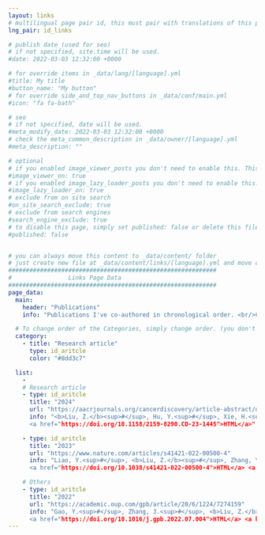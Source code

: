 ```yaml
---
layout: links
# multilingual page pair id, this must pair with translations of this page. (This name must be unique)
lng_pair: id_links

# publish date (used for seo)
# if not specified, site.time will be used.
#date: 2022-03-03 12:32:00 +0000

# for override items in _data/lang/[language].yml
#title: My title
#button_name: "My button"
# for override side_and_top_nav_buttons in _data/conf/main.yml
#icon: "fa fa-bath"

# seo
# if not specified, date will be used.
#meta_modify_date: 2022-03-03 12:32:00 +0000
# check the meta_common_description in _data/owner/[language].yml
#meta_description: ""

# optional
# if you enabled image_viewer_posts you don't need to enable this. This is only if image_viewer_posts = false
#image_viewer_on: true
# if you enabled image_lazy_loader_posts you don't need to enable this. This is only if image_lazy_loader_posts = false
#image_lazy_loader_on: true
# exclude from on site search
#on_site_search_exclude: true
# exclude from search engines
#search_engine_exclude: true
# to disable this page, simply set published: false or delete this file
#published: false


# you can always move this content to _data/content/ folder
# just create new file at _data/content/links/[language].yml and move content below.
###########################################################
#                Links Page Data
###########################################################
page_data:
  main:
    header: "Publications"
    info: "Publications I've co-authored in chronological order. <br/>Co-first author<sup>#</sup>, corresponding author†."

  # To change order of the Categories, simply change order. (you don't need to change list order.)
  category:
    - title: "Research article"
      type: id_aritcle
      color: "#8dd3c7"

  list:
    -
    # Research article
    - type: id_aritcle
      title: "2024"
      url: "https://aacrjournals.org/cancerdiscovery/article-abstract/doi/10.1158/2159-8290.CD-23-1445/735072/Single-cell-chromatin-accessibility-analysis"
      info: "<b>Liu, Z.</b><sup>#</sup>, Hu, Y.<sup>#</sup>, Xie, H.<sup>#</sup>, Chen, K.<sup>#</sup>, Wen, L., Fu, W., Zhou, X.†, Tang, F.†, 2024. Single-Cell Chromatin Accessibility Analysis Reveals the Epigenetic Basis and Signature Transcription Factors for the Molecular Subtypes of Colorectal Cancers. <i>Cancer Discovery</i> OF1–OF24.<br/>
      <a href="https://doi.org/10.1158/2159-8290.CD-23-1445">HTML</a>"

    - type: id_aritcle
      title: "2023"
      url: "https://www.nature.com/articles/s41421-022-00500-4"
      info: "Liao, Y.<sup>#</sup>, <b>Liu, Z.</b><sup>#</sup>, Zhang, Y.<sup>#</sup>, Lu, P., Wen, L., Tang, F.†, 2023. High-throughput and high-sensitivity full-length single-cell RNA-seq analysis on third-generation sequencing platform. <i>Cell Discovery 9, 5.<br/>
      <a href="https://doi.org/10.1038/s41421-022-00500-4">HTML</a> <a href="/assets/publication/s41421-022-00500-4.pdf">PDF</a>"

    # Others
    - type: id_aritcle
      title: "2022"
      url: "https://academic.oup.com/gpb/article/20/6/1224/7274159"
      info: "Gao, Y.<sup>#</sup>, Zhang, J.<sup>#</sup>, <b>Liu, Z.</b><sup>#</sup>, Qi, S.<sup>#</sup>, Guo, X., Wang, H., Cheng, Y., Tian, S., Ma, M., Peng, H., Wen, L., Tang, F.†, Yao, Y.†, 2022. Single-cell Sequencing Reveals Clearance of Blastula Chromosomal Mosaicism in In Vitro Fertilization Babies. <i>Genomics, Proteomics Bioinformatics<i> 20, 1224–1231.<br/>
      <a href="https://doi.org/10.1016/j.gpb.2022.07.004">HTML</a> <a href="/assets/publication/1-s2.0-S1672022922000882-main.pdf">PDF</a>"
---
```







